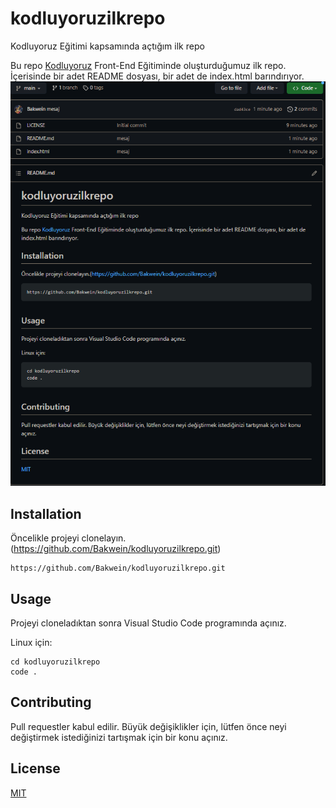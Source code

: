 # kodluyoruzilkrepo
Kodluyoruz Eğitimi kapsamında açtığım ilk repo

Bu repo [Kodluyoruz](https://kodluyoruz.org) Front-End Eğitiminde oluşturduğumuz ilk repo. İçerisinde bir adet README dosyası, bir adet de index.html barındırıyor.
![image](repoFoto.png)
## Installation
Öncelikle projeyi clonelayın.(https://github.com/Bakwein/kodluyoruzilkrepo.git)
```
https://github.com/Bakwein/kodluyoruzilkrepo.git
```

## Usage
Projeyi cloneladıktan sonra Visual Studio Code programında açınız.

Linux için:
```
cd kodluyoruzilkrepo  
code .
```
## Contributing
Pull requestler kabul edilir. Büyük değişiklikler için, lütfen önce neyi değiştirmek istediğinizi tartışmak için bir konu açınız.

## License
[MIT](https://choosealicense.com/licenses/mit/)